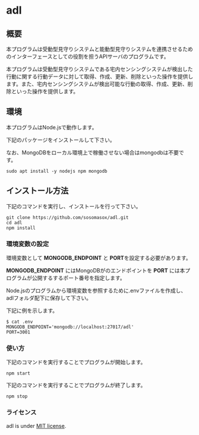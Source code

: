 # adl

## 概要
本プログラムは受動型見守りシステムと能動型見守りシステムを連携させるためのインターフェースとしての役割を担うAPIサーバのプログラムです。

本プログラムは受動型見守りシステムである宅内センシングシステムが検出した行動に関する行動データに対して取得、作成、更新、削除といった操作を提供します。また、宅内センシングシステムが検出可能な行動の取得、作成、更新、削除といった操作を提供します。



## 環境
本プログラムはNode.jsで動作します。

下記のパッケージをインストールして下さい。

なお、MongoDBをローカル環境上で稼働させない場合はmongodbは不要です。

```
sudo apt install -y nodejs npm mongodb
```



## インストール方法
下記のコマンドを実行し、インストールを行って下さい。

```
git clone https://github.com/sosomasox/adl.git
cd adl
npm install
```


### 環境変数の設定
環境変数として **MONGODB_ENDPOINT** と **PORT**を設定する必要があります。

**MONGODB_ENDPOINT** にはMongoDBがのエンドポイントを **PORT** には本プログラムが公開するするポート番号を指定します。

Node.jsのプログラムから環境変数を参照するために.envファイルを作成し、adlフォルダ配下に保存して下さい。

下記に例を示します。

```
$ cat .env
MONGODB_ENDPOINT='mongodb://localhost:27017/adl'
PORT=3001
```



### 使い方

下記のコマンドを実行することでプログラムが開始します。

```
npm start
```

下記のコマンドを実行することでプログラムが終了します。

``` 
npm stop
```



### ライセンス

adl is under [MIT license](https://en.wikipedia.org/wiki/MIT_License).
